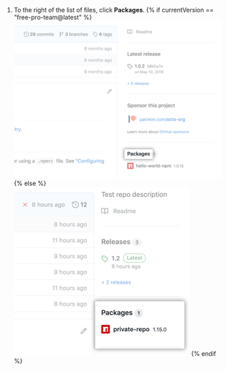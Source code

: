 1. To the right of the list of files, click **Packages**.
  {% if currentVersion == "free-pro-team@latest" %}
  ![Link „Packages" (Pakete) auf der Übersichtsseite](/assets/images/help/package-registry/packages-link.png)
  {% else %}
  ![Link „Packages" (Pakete) auf der Übersichtsseite](/assets/images/help/package-registry/packages-from-repo.png)
  {% endif %}
